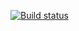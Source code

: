 [![Build status](https://ci.appveyor.com/api/projects/status/7qrvt020b5xfxuc9?svg=true)](https://ci.appveyor.com/project/MarinaSuhareva/carat-4-j48t2)
